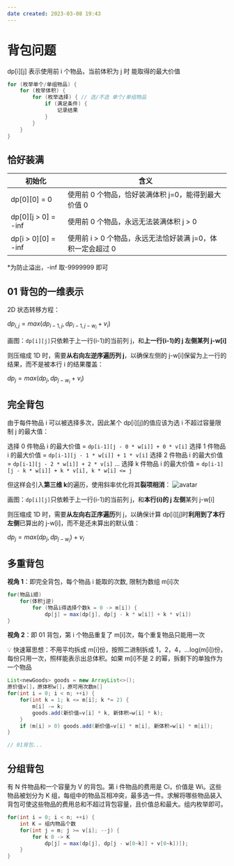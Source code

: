 ```yaml
---
date created: 2023-03-08 19:43
---
```


# 背包问题

dp\[i\]\[j\] 表示使用前 i 个物品，当前体积为 j 时 能取得的最大价值

```java
for (枚举单个/单组物品) {
    for (枚举体积) {
        for (枚举选择) { // 选/不选 单个/单组物品
            if (满足条件) {
                记录结果
            }
        }
    }
}
```

## 恰好装满

| 初始化              | 含义                                                        |
| ------------------- | ----------------------------------------------------------- |
| dp\[0][0] = 0        | 使用前 0 个物品，恰好装满体积 j=0，能得到最大价值 0         |
| dp\[0][j > 0] = -inf | 使用前 0 个物品，永远无法装满体积 j > 0                     |
| dp\[i > 0][0] = -inf | 使用前 i > 0 个物品，永远无法恰好装满 j=0，体积一定会超过 0 |

\*为防止溢出，-inf 取-9999999 即可

## 01 背包的一维表示

2D 状态转移方程：

$dp_{i, j}=max(dp_{i-1, j}, dp_{i-1, j-w_i}+v_i)$

画图：`dp[i][j]`只依赖于上一行(i-1)的当前列 j，和**上一行(i-1)的 j 左侧某列 j-w\[i\]**

则压缩成 1D 时，需要**从右向左逆序遍历列 j**，以确保左侧的 j-w\[i\]保留为上一行的结果，而不是被本行 i 的结果覆盖：

$dp_j=max(dp_j, dp_{j-w_i}+v_i)$

## 完全背包

由于每件物品 i 可以被选择多次，因此某个 dp\[i\]\[j\]的值应该为选 i 不超过容量限制 j 的最大值：

选择 0 件物品 i 的最大价值 = `dp[i-1][j - 0 * w[i]] + 0 * v[i]`
选择 1 件物品 i 的最大价值 = `dp[i-1][j - 1 * w[i]] + 1 * v[i]`
选择 2 件物品 i 的最大价值 = `dp[i-1][j - 2 * w[i]] + 2 * v[i]`
...
选择 k 件物品 i 的最大价值 = `dp[i-1][j - k * w[i]] + k * v[i], k * w[i] <= j`

但这样会引入**第三维 k**的遍历，使用斜率优化将其**裂项相消**：
![avatar](https://mmbiz.qpic.cn/mmbiz_png/7oynMNMKBajBLq710bbrbvKQpZpSBvdXKpEbkeliaenq5NxGmNoAvHP43CkKu5gVicCS13zFCNXxiaXKsoY4zBaew/640?wx_fmt=png&wxfrom=5&wx_lazy=1&wx_co=1)

画图：`dp[i][j]`只依赖于上一行(i-1)的当前列 j，和**本行(i)的 j 左侧**某列 j-w\[i\]

则压缩成 1D 时，需要**从左向右正序遍历**列 j，以确保计算 dp\[i\]\[j\]时**利用到了本行左侧**已算出的 j-w\[i\]，而不是还未算出的默认值：

$dp_j=max(dp_j, dp_{j-w_i})+v_i$

## 多重背包

**视角 1**：即完全背包，每个物品 i 能取的次数, 限制为数组 m\[i\]次

```java
for(物品i顺)
    for(体积j逆)
        for (物品i得选择个数k = 0 -> m[i]) {
            dp[j] = max(dp[j], dp[j - k * w[i]] + k * v[i])
}
```

**视角 2**：即 01 背包，第 i 个物品重复了 m\[i\]次，每个重复物品只能用一次

💡 快速幂思想：不用平均拆成 m\[i\]份，按照二进制拆成 1，2，4，...log(m\[i\])份，每份只用一次，照样能表示出总体积。如果 m\[i\]不是 2 的幂，拆剩下的单独作为一个物品

```java
List<newGoods> goods = new ArrayList<>();
原价值v[]，原体积w[]，原可用次数m[]
for(int i = 0; i < n; ++i) {
    for(int k = 1; k <= m[i]; k *= 2) {
        m[i] -= k;
        goods.add(新价值=v[i] * k, 新体积=w[i] * k);
    }
    if (m[i] > 0) goods.add(新价值=v[i] * m[i], 新体积=w[i] * m[i]);
}

// 01背包...
```

## 分组背包

有 N 件物品和一个容量为 V 的背包。第 i 件物品的费用是 Ci，价值是 Wi。这些物品被划分为 K 组，每组中的物品互相冲突，最多选一件。求解将哪些物品装入背包可使这些物品的费用总和不超过背包容量，且价值总和最大。组内枚举即可。

```java
for(int i = 0; i < n; ++i) {
    int K = 组内物品个数
    for(int j = m; j >= v[i]; --j) {
        for k 0 -> K
            dp[j] = max(dp[j], dp[j - w[0~k]] + v[0~k])]);
    }
}
```
